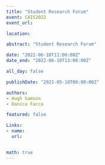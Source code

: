 ```yaml
---
title: "Student Research Forum"
event: CAIS2022
event_url:

location: 

abstract: "Student Research Forum"

date: "2022-06-10T11:00:00Z"
date_end: "2022-06-10T13:00:00Z"

all_day: false

publishDate: "2021-05-18T00:00:00Z"

authors:
- Hugh Samson
- Danica Facca

featured: false

Links: 
- name: 
  url: 


math: true
---
```

